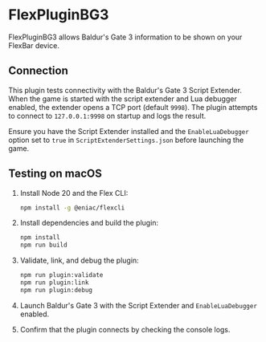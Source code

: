 # FlexPluginBG3

FlexPluginBG3 allows Baldur's Gate 3 information to be shown on your FlexBar device.

## Connection

This plugin tests connectivity with the Baldur's Gate 3 Script Extender. When
the game is started with the script extender and Lua debugger enabled, the
extender opens a TCP port (default `9998`). The plugin attempts to connect to
`127.0.0.1:9998` on startup and logs the result.

Ensure you have the Script Extender installed and the `EnableLuaDebugger` option
set to `true` in `ScriptExtenderSettings.json` before launching the game.

## Testing on macOS

1. Install Node 20 and the Flex CLI:

   ```bash
   npm install -g @eniac/flexcli
   ```

2. Install dependencies and build the plugin:

   ```bash
   npm install
   npm run build
   ```

3. Validate, link, and debug the plugin:

   ```bash
   npm run plugin:validate
   npm run plugin:link
   npm run plugin:debug
   ```

4. Launch Baldur's Gate 3 with the Script Extender and `EnableLuaDebugger` enabled.

5. Confirm that the plugin connects by checking the console logs.

